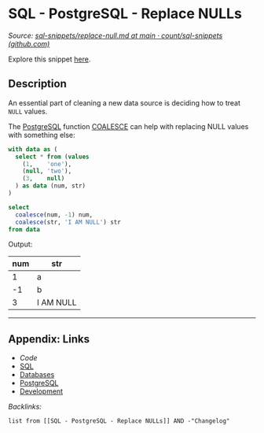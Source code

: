 # SQL - PostgreSQL - Replace NULLs

*Source: [sql-snippets/replace-null.md at main · count/sql-snippets (github.com)](https://github.com/count/sql-snippets/blob/main/postgres/replace-null.md)*

Explore this snippet [here](https://count.co/n/hpKKsv0U2Rv?vm=e).

## Description

An essential part of cleaning a new data source is deciding how to treat `NULL` values. 

The [PostgreSQL](../../../3-Resources/Tools/Developer%20Tools/Data%20Stack/Databases/PostgreSQL.md) function [COALESCE](https://www.postgresql.org/docs/current/functions-conditional.html) can help with replacing NULL values with something else:

````sql
with data as (
  select * from (values
    (1,    'one'),
    (null, 'two'),
    (3,    null)
  ) as data (num, str)
)

select
  coalesce(num, -1) num,
  coalesce(str, 'I AM NULL') str
from data
````

Output:

|num|str|
|---|---|
|1|a|
|-1|b|
|3|I AM NULL|

---

## Appendix: Links

* *Code*
* [SQL](SQL.md)
* [Databases](../../MOCs/Databases.md)
* [PostgreSQL](../../../3-Resources/Tools/Developer%20Tools/Data%20Stack/Databases/PostgreSQL.md)
* [Development](../../MOCs/Development.md)

*Backlinks:*

````dataview
list from [[SQL - PostgreSQL - Replace NULLs]] AND -"Changelog"
````
